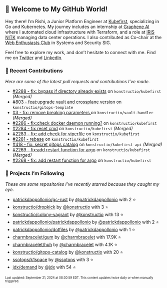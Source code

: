 <!-- DO NOT EDIT THIS FILE DIRECTLY! This file was automatically generated from the tool in this repo. -->

## 🌟 Welcome to My GitHub World!

Hey there! I’m Rishi, a Junior Platform Engineer at [Kubefirst](https://kubefirst.io/), specializing in Go and Kubernetes. My journey includes an internship at [Graphene AI](https://grapheneai.com/) where I automated cloud infrastructure with Terraform, and a role at [IRIS NITK](https://iris.nitk.ac.in/hrms/) managing data center operations. I also contributed as Co-chair at the [Web Enthusiasts Club](https://webclub.nitk.ac.in/) in Systems and Security SIG.

Feel free to explore my work, and don’t hesitate to connect with me. Find me on [Twitter](https://x.com/RishixMonk) and [LinkedIn](https://www.linkedin.com/in/mrrishi373/).

### 🚀 Recent Contributions

*Here are some of the latest pull requests and contributions I’ve made.*


* [#2288 - fix: bypass if directory already exists](https://github.com/konstructio/kubefirst/pull/2288) on `konstructio/kubefirst` *(Merged)*
* [#803 - feat:upgrade vault and crossplane version](https://github.com/konstructio/gitops-template/pull/803) on `konstructio/gitops-template` 
* [#3 - fix: remove breaking parameters ](https://github.com/konstructio/vault-handler/pull/3) on `konstructio/vault-handler` *(Merged)*
* [#2286 - fix:check docker daemon running?](https://github.com/konstructio/kubefirst/pull/2286) on `konstructio/kubefirst` 
* [#2284 - fix reset cmd](https://github.com/konstructio/kubefirst/pull/2284) on `konstructio/kubefirst` *(Merged)*
* [#2283 - fix: add check for viperfile](https://github.com/konstructio/kubefirst/pull/2283) on `konstructio/kubefirst` 
* [#2281 - rebase](https://github.com/konstructio/kubefirst/pull/2281) on `konstructio/kubefirst` 
* [#418 - fix: secret gitops catalog](https://github.com/konstructio/kubefirst-api/pull/418) on `konstructio/kubefirst-api` *(Merged)*
* [#2269 - fix:add restart function for argo](https://github.com/konstructio/kubefirst/pull/2269) on `konstructio/kubefirst` *(Merged)*
* [#2268 - fix: add restart function for argo](https://github.com/konstructio/kubefirst/pull/2268) on `konstructio/kubefirst` 

### 🌟 Projects I’m Following

*These are some repositories I’ve recently starred because they caught my eye.*


* [patrickdappollonio/gc-rust](https://github.com/patrickdappollonio/gc-rust) by [@patrickdappollonio](https://github.com/patrickdappollonio) with 2 ⭐️
* [konstructio/dropkick](https://github.com/konstructio/dropkick) by [@konstructio](https://github.com/konstructio) with 3 ⭐️
* [konstructio/colony-vagrant](https://github.com/konstructio/colony-vagrant) by [@konstructio](https://github.com/konstructio) with 13 ⭐️
* [patrickdappollonio/patrickdappollonio](https://github.com/patrickdappollonio/patrickdappollonio) by [@patrickdappollonio](https://github.com/patrickdappollonio) with 2 ⭐️
* [patrickdappollonio/dotfiles](https://github.com/patrickdappollonio/dotfiles) by [@patrickdappollonio](https://github.com/patrickdappollonio) with 1 ⭐️
* [charmbracelet/gum](https://github.com/charmbracelet/gum) by [@charmbracelet](https://github.com/charmbracelet) with 17.9K ⭐️
* [charmbracelet/huh](https://github.com/charmbracelet/huh) by [@charmbracelet](https://github.com/charmbracelet) with 4.1K ⭐️
* [konstructio/gitops-catalog](https://github.com/konstructio/gitops-catalog) by [@konstructio](https://github.com/konstructio) with 20 ⭐️
* [ssotops/k1space](https://github.com/ssotops/k1space) by [@ssotops](https://github.com/ssotops) with 3 ⭐️
* [jdx/demand](https://github.com/jdx/demand) by [@jdx](https://github.com/jdx) with 54 ⭐️

<sub><small>Last updated: September 21, 2024 at 08:30:59 EDT. This content updates twice daily or when manually triggered.</small></sub>
